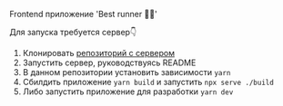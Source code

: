 Frontend приложение 'Best runner 🏃‍♂️'

Для запуска требуется сервер👇

1) Клонировать [репозиторий с сервером](https://github.com/AlexSND/best-runner-backend)
2) Запустить сервер, руководствуясь README
3) В данном репозитории установить зависимости ```yarn```
4) Сбилдить приложение ```yarn build``` и запустить ```npx serve ./build```
5) Либо запустить приложение для разработки ```yarn dev```